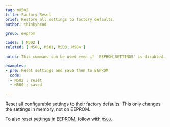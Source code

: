 ```yaml
---
tag: m0502
title: Factory Reset
brief: Restore all settings to factory defaults.
author: thinkyhead

group: eeprom

codes: [ M502 ]
related: [ M500, M501, M503, M504 ]

notes: This command can be used even if `EEPROM_SETTINGS` is disabled.

examples:
- pre: Reset settings and save them to EEPROM
  code:
  - M502 ; reset
  - M500 ; saved

---
```


Reset all configurable settings to their factory defaults. This only changes the settings in memory, not on EEPROM.

To also reset settings in [EEPROM](/docs/features/eeprom.html), follow with [`M500`](/docs/gcode/M500.html).
